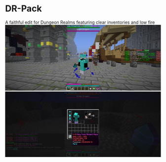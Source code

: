 # DR-Pack
A faithful edit for Dungeon Realms featuring clear inventories and low fire
![Screenshot](https://github.com/bpweber/DR-Pack/blob/main/2020-12-23_11.33.41.png)
![Screenshot](https://github.com/bpweber/DR-Pack/blob/main/2020-12-24_00.29.45.png)
